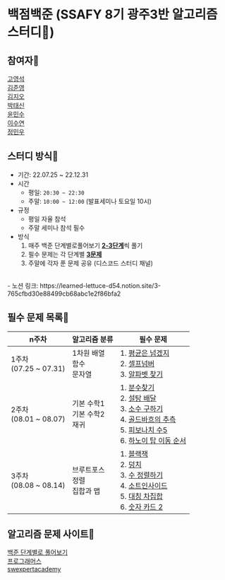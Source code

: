 # 백점백준 (SSAFY 8기 광주3반 알고리즘 스터디🎯)
  

## 참여자🧐
[고영석](https://github.com/YoungSeok222222) <br/>
[김준영](https://github.com/ats166) <br/>
[김지오](https://github.com/giokim12) <br/>
[박태신](https://github.com/parktaesingood) <br/>
[윤민수](https://github.com/herbi1411) <br/>
[이수연](https://github.com/sooyeonlee127) <br/>
[정민우](https://github.com/meanwo) <br/>

## 스터디 방식📜
- 기간: 22.07.25 ~ 22.12.31
- 시간
    - 평일: `20:30 ~ 22:30`
    - 주말: `10:00 ~ 12:00` (발표세미나 토요일 10시)
- 규정
    - 평일 자율 참석
    - 주말 세미나 참석 필수
- 방식
    1. 매주 백준 단계별로풀어보기 <u>**2-3단계**</u>씩 풀기
    2. 필수 문제는 각 단계별 <u>**3문제**</u>
    3. 주말에 각자 푼 문제 공유 (디스코드 스터디 채널)
<br/>
- 노션 링크: https://learned-lettuce-d54.notion.site/3-765cfbd30e88499cb68abc1e2f86bfa2
<br/>

## 필수 문제 목록🌳
|n주차|알고리즘 분류|필수 문제|
|------|---|---|
|1주차<br/>(07.25 ~ 07.31)|1차원 배열 <br/> 함수 <br/> 문자열 <br/> |1. [평균은 넘겠지](https://www.acmicpc.net/problem/4344)<br/> 2. [셀프넘버](https://www.acmicpc.net/problem/4673) <br/> 3. [알파벳 찾기](https://www.acmicpc.net/problem/10809)|
|2주차<br/>(08.01 ~ 08.07)|기본 수학1 <br/> 기본 수학2 <br/> 재귀<br/> |1. [분수찾기](https://www.acmicpc.net/problem/1193)<br/> 2. [설탕 배달](https://www.acmicpc.net/problem/2839)<br/> 3. [소수 구하기](https://www.acmicpc.net/problem/1929)<br/> 4. [골드바흐의 추측](https://www.acmicpc.net/problem/9020)<br/> 5. [피보나치 수5](https://www.acmicpc.net/problem/10870)<br/> 6. [하노이 탑 이동 순서](https://www.acmicpc.net/problem/11729)<br/>|
|3주차<br/>(08.08 ~ 08.14)|브루트포스 <br/> 정렬 <br/> 집합과 맵<br/> |1. [블랙잭](https://www.acmicpc.net/problem/2798)<br/> 2. [덩치](https://www.acmicpc.net/problem/7568)<br/> 3. [수 정렬하기](https://www.acmicpc.net/problem/2750)<br/> 4. [소트인사이드](https://www.acmicpc.net/problem/1427)<br/> 5. [대칭 차집합](https://www.acmicpc.net/problem/1269)<br/> 6. [숫자 카드 2](https://www.acmicpc.net/problem/10816)<br/>|


## 알고리즘 문제 사이트📖
[백준 단계별로 풀어보기](https://www.acmicpc.net/step) <br/>
[프로그래머스](https://programmers.co.kr/) <br/>
[swexpertacademy](https://swexpertacademy.com/main/main.do) <br/>
